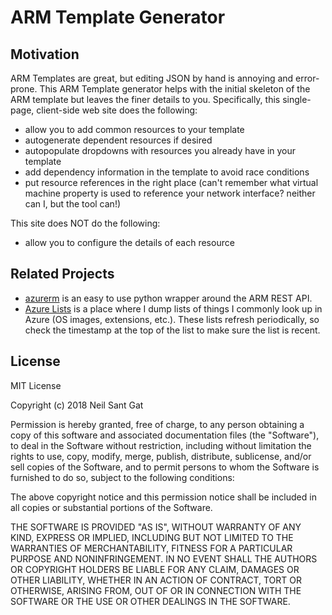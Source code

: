  ARM Template Generator
=======================

Motivation
----------

ARM Templates are great, but editing JSON by hand is annoying and error-prone. This ARM Template generator helps with the initial skeleton of the ARM template but leaves the finer details to you. Specifically, this single-page, client-side web site does the following:

* allow you to add common resources to your template
* autogenerate dependent resources if desired
* autopopulate dropdowns with resources you already have in your template
* add dependency information in the template to avoid race conditions
* put resource references in the right place (can't remember what virtual machine property is used to reference your network interface? neither can I, but the tool can!)

This site does NOT do the following:

* allow you to configure the details of each resource


Related Projects
----------------

* [azurerm](https://github.com/gbowerman/azurerm) is an easy to use python wrapper around the ARM REST API.
*  [Azure Lists](https://negatblog.blob.core.windows.net/lists/meta_list) is a place where I dump lists of things I commonly look up in Azure (OS images, extensions, etc.). These lists refresh periodically, so check the timestamp at the top of the list to make sure the list is recent.


License
-------

MIT License

Copyright (c) 2018 Neil Sant Gat

Permission is hereby granted, free of charge, to any person obtaining a copy
of this software and associated documentation files (the "Software"), to deal
in the Software without restriction, including without limitation the rights
to use, copy, modify, merge, publish, distribute, sublicense, and/or sell
copies of the Software, and to permit persons to whom the Software is
furnished to do so, subject to the following conditions:

The above copyright notice and this permission notice shall be included in all
copies or substantial portions of the Software.

THE SOFTWARE IS PROVIDED "AS IS", WITHOUT WARRANTY OF ANY KIND, EXPRESS OR
IMPLIED, INCLUDING BUT NOT LIMITED TO THE WARRANTIES OF MERCHANTABILITY,
FITNESS FOR A PARTICULAR PURPOSE AND NONINFRINGEMENT. IN NO EVENT SHALL THE
AUTHORS OR COPYRIGHT HOLDERS BE LIABLE FOR ANY CLAIM, DAMAGES OR OTHER
LIABILITY, WHETHER IN AN ACTION OF CONTRACT, TORT OR OTHERWISE, ARISING FROM,
OUT OF OR IN CONNECTION WITH THE SOFTWARE OR THE USE OR OTHER DEALINGS IN THE
SOFTWARE.